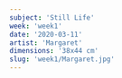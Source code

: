 ```yaml
---
subject: 'Still Life'
week: 'week1'
date: '2020-03-11'
artist: 'Margaret'
dimensions: '38x44 cm'
slug: 'week1/Margaret.jpg'
---
```

